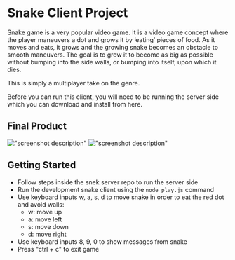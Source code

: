 # Snake Client Project

Snake game is a very popular video game. It is a video game concept where the player maneuvers a dot and grows it by ‘eating’ pieces of food. As it moves and eats, it grows and the growing snake becomes an obstacle to smooth maneuvers. The goal is to grow it to become as big as possible without bumping into the side walls, or bumping into itself, upon which it dies.

This is simply a multiplayer take on the genre.

Before you can run this client, you will need to be running the server side which you can download and install from here. 

## Final Product

!["screenshot description"](#)
!["screenshot description"](#)


## Getting Started

- Follow steps inside the snek server repo to run the server side
- Run the development snake client using the `node play.js` command
- Use keyboard inputs w, a, s, d to move snake in order to eat the red dot and avoid walls:
  - w: move up
  - a: move left
  - s: move down
  - d: move right
- Use keyboard inputs 8, 9, 0 to show messages from snake
- Press "ctrl + c" to exit game